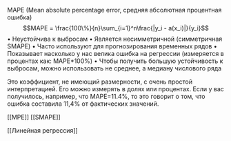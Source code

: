 MAPE (Mean absolute percentage error, средняя абсолютная процентная
ошибка)
$$MAPE = \frac{100\%}{n}\sum_{i=1}^n\frac{|y_i - a(x_i)|}{y_i}$$
• Неустойчива к выбросам
• Является несимметричной (симметричная SMAPE)
• Часто используют для прогнозирования временных рядов
• Показывает насколько у нас велика ошибка на регрессии (измеряется в процентах как:
MAPE*100%)
• Чтобы получить большую устойчивость к выбросам, можно использовать не среднее, а
медиану числового ряда

Это коэффициент, не имеющий размерности, с очень простой интерпретацией. Его можно измерять в долях или процентах. Если у вас получилось, например, что MAPE=11.4%, то это говорит о том, что ошибка составила 11,4% от фактических значений.

[[MPE]]
[[SMAPE]]

[[Линейная регрессия]]